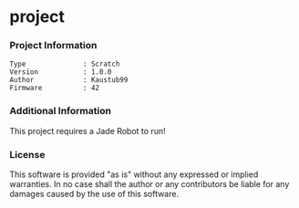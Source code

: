 project
================



### Project Information
```
Type              : Scratch
Version           : 1.0.0
Author            : Kaustub99
Firmware          : 42
```

### Additional Information
This project requires a Jade Robot to run!

### License
This software is provided "as is" without any expressed or implied warranties.  In no case shall the author or any contributors be liable for any damages caused by the use of this software.

